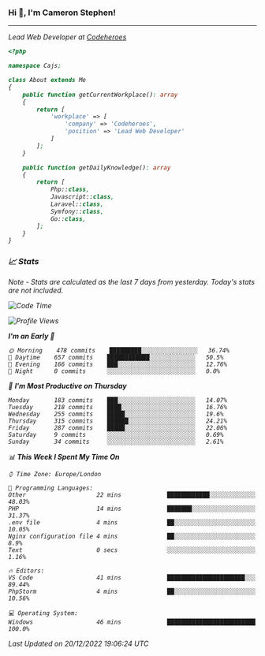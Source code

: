### Hi 👋, I'm Cameron Stephen!
<hr>
<p><em>Lead Web Developer at <a href="https://codeheroes.co.uk">Codeheroes</a></p>


```php
<?php

namespace Cajs;

class About extends Me
{
    public function getCurrentWorkplace(): array
    {
        return [
            'workplace' => [
                'company' => 'Codeheroes',
                'position' => 'Lead Web Developer'
            ]
        ];
    }

    public function getDailyKnowledge(): array
    {
        return [
            Php::class,
            Javascript::class,
            Laravel::class,
            Symfony::class,
            Go::class,
        ];
    }
}
```

### 📈 Stats
<p><em>Note - Stats are calculated as the last 7 days from yesterday. Today's stats are not included.</em></p>


<!--START_SECTION:waka-->
![Code Time](http://img.shields.io/badge/Code%20Time-3%2C232%20hrs%2030%20mins-blue)

![Profile Views](http://img.shields.io/badge/Profile%20Views-0-blue)

**I'm an Early 🐤** 

```text
🌞 Morning    478 commits    █████████░░░░░░░░░░░░░░░░   36.74% 
🌆 Daytime    657 commits    ████████████░░░░░░░░░░░░░   50.5% 
🌃 Evening    166 commits    ███░░░░░░░░░░░░░░░░░░░░░░   12.76% 
🌙 Night      0 commits      ░░░░░░░░░░░░░░░░░░░░░░░░░   0.0%

```
📅 **I'm Most Productive on Thursday** 

```text
Monday       183 commits    ███░░░░░░░░░░░░░░░░░░░░░░   14.07% 
Tuesday      218 commits    ████░░░░░░░░░░░░░░░░░░░░░   16.76% 
Wednesday    255 commits    █████░░░░░░░░░░░░░░░░░░░░   19.6% 
Thursday     315 commits    ██████░░░░░░░░░░░░░░░░░░░   24.21% 
Friday       287 commits    █████░░░░░░░░░░░░░░░░░░░░   22.06% 
Saturday     9 commits      ░░░░░░░░░░░░░░░░░░░░░░░░░   0.69% 
Sunday       34 commits     ░░░░░░░░░░░░░░░░░░░░░░░░░   2.61%

```


📊 **This Week I Spent My Time On** 

```text
⌚︎ Time Zone: Europe/London

💬 Programming Languages: 
Other                    22 mins             ████████████░░░░░░░░░░░░░   48.03% 
PHP                      14 mins             ███████░░░░░░░░░░░░░░░░░░   31.37% 
.env file                4 mins              ██░░░░░░░░░░░░░░░░░░░░░░░   10.05% 
Nginx configuration file 4 mins              ██░░░░░░░░░░░░░░░░░░░░░░░   8.9% 
Text                     0 secs              ░░░░░░░░░░░░░░░░░░░░░░░░░   1.16%

🔥 Editors: 
VS Code                  41 mins             ██████████████████████░░░   89.44% 
PhpStorm                 4 mins              ██░░░░░░░░░░░░░░░░░░░░░░░   10.56%

💻 Operating System: 
Windows                  46 mins             █████████████████████████   100.0%

```


 Last Updated on 20/12/2022 19:06:24 UTC
<!--END_SECTION:waka-->
